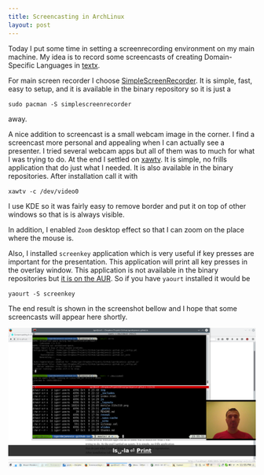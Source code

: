```yaml
---
title: Screencasting in ArchLinux
layout: post
---
```


Today I put some time in setting a screenrecording environment on my main
machine.  My idea is to record some screencasts of creating Domain-Specific
Languages in [textx](https://github.com/igordejanovic/textX).

For main screen recorder I choose
[SimpleScreenRecorder](http://www.maartenbaert.be/simplescreenrecorder/).  It
is simple, fast, easy to setup, and it is available in the binary repository so
it is just a

    sudo pacman -S simplescreenrecorder

away.


<!--more-->

A nice addition to screencast is a small webcam image in the corner. I find a
screencast more personal and appealing when I can actually see a presenter.  I
tried several webcam apps but all of them was to much for what I was trying to
do. At the end I settled on [xawtv](https://www.kraxel.org/blog/linux/xawtv/).
It is simple, no frills application that do just what I needed. It is also
available in the binary repositories. After installation call it with

    xawtv -c /dev/video0

I use KDE so it was fairly easy to remove border and put it on top of other
windows so that is is always visible.

In addition, I enabled `Zoom` desktop effect so that I can zoom on the place
where the mouse is.

Also, I installed `screenkey` application which is very useful if key presses
are important for the presentation. This application will print all key presses
in the overlay window.  This application is not available in the binary
repositories but [it is on the
AUR](https://aur.archlinux.org/packages/screenkey/).  So if you have `yaourt`
installed it would be

    yaourt -S screenkey

The end result is shown in the screenshot bellow and I hope that some
screencasts will appear here shortly.

![Webcam screenshot](/img/posts/webcam-screenshot.png)



